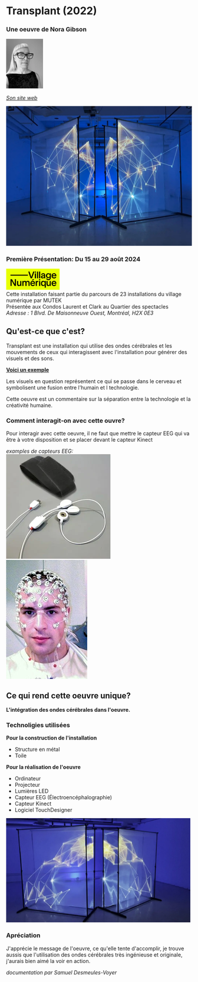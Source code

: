 # Transplant (2022)
### Une oeuvre de Nora Gibson
<img src="./images/nora_gibson.webp" alt="Image de Nora Gibson" width="100"/>  

*[Son site web](https://www.noragibsonvisualist.com/)*

<img src="./images/installation_transplant.webp" alt="Image de Transplant" width="900"/>

### Première Présentation: Du 15 au 29 août 2024  
[![logo de Village Numérique.png](./images/logo_village_numerique.png)](https://village-numerique.mutek.org/)  
Cette installation faisant partie du parcours de 23 installations du village numérique par MUTEK  
Présentée aux Condos Laurent et Clark au Quartier des spectacles  
*Adresse : 1 Blvd. De Maisonneuve Ouest, Montréal, H2X 0E3*

## Qu'est-ce que c'est?

Transplant est une installation qui utilise des ondes cérébrales et les mouvements de ceux qui interagissent avec l'installation pour générer des visuels et des sons.  

**[Voici un exemple](https://vimeo.com/770426091)**

Les visuels en question représentent ce qui se passe dans le cerveau et symbolisent une fusion entre l'humain et l technologie.

Cette oeuvre est un commentaire sur la séparation entre la technologie et la créativité humaine.

### Comment interagit-on avec cette ouvre?

Pour interagir avec cette oeuvre, il ne faut que mettre le capteur EEG qui va être à votre disposition et se placer devant le capteur Kinect

*examples de capteurs EEG:*  
![Capteur simple](./images/capteur_eeg_simple.png)
![Capteur complex](./images/capteur_eeg_complex.jpg)


## Ce qui rend cette oeuvre unique?

**L'intégration des ondes cérébrales dans l'oeuvre.**

### Technoligies utilisées

**Pour la construction de l'installation**
- Structure en métal
- Toile

**Pour la réalisation de l'oeuvre**
- Ordinateur
- Projecteur
- Lumières LED
- Capteur EEG (Électroencéphalographie)
- Capteur Kinect
- Logiciel TouchDesigner

<img src="./images/transplant_angle.webp" alt="Image de Transplant, angle différent" width="500"/>

### Apréciation

J'apprécie le message de l'oeuvre, ce qu'elle tente d'accomplir, je trouve aussis que l'utilisation des ondes cérébrales très ingénieuse et originale, j'aurais bien aimé la voir en action.


*documentation par Samuel Desmeules-Voyer*
